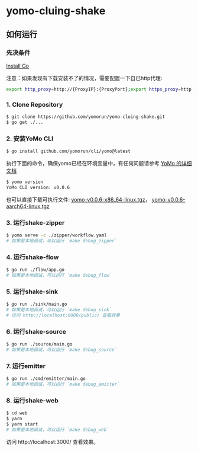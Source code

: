 # yomo-cluing-shake


## 如何运行

### 先决条件

[Install Go](https://golang.org/doc/install)

注意：如果发现有下载安装不了的情况，需要配置一下自已http代理:

```bash
export http_proxy=http://{ProxyIP}:{ProxyPort};export https_proxy=http://{ProxyIP}:{ProxyPort};
```



### 1. Clone Repository

```bash 
$ git clone https://github.com/yomorun/yomo-cluing-shake.git
$ go get ./...
```

### 2. 安装YoMo CLI

```bash
$ go install github.com/yomorun/cli/yomo@latest
```

执行下面的命令，确保yomo已经在环境变量中，有任何问题请参考 [YoMo 的详细文档](https://github.com/yomorun/yomo)

```bash
$ yomo version
YoMo CLI version: v0.0.6
```

也可以直接下载可执行文件: [yomo-v0.0.6-x86_64-linux.tgz](https://github.com/yomorun/cli/releases/download/v0.0.6/yomo-v0.0.6-x86_64-linux.tgz)， [yomo-v0.0.6-aarch64-linux.tgz](https://github.com/yomorun/cli/releases/download/v0.0.6/yomo-v0.0.6-aarch64-linux.tgz)

### 3. 运行shake-zipper

```bash
$ yomo serve -c ./zipper/workflow.yaml
# 如果是本地调试，可以运行 `make debug_zipper`
```

### 4. 运行shake-flow

```bash
$ go run ./flow/app.go
# 如果是本地调试，可以运行 `make debug_flow`
```

### 5. 运行shake-sink

```bash
$ go run ./sink/main.go
# 如果是本地调试，可以运行 `make debug_sink`
# 访问 http://localhost:8000/public/ 查看效果
```

### 6. 运行shake-source

```bash
$ go run ./source/main.go
# 如果是本地调试，可以运行 `make debug_source`
```

### 7. 运行emitter

```bash
$ go run ./cmd/emitter/main.go
# 如果是本地调试，可以运行 `make debug_emitter`
```

### 8. 运行shake-web

```bash
$ cd web
$ yarn
$ yarn start
# 如果是本地调试，可以运行 `make debug_web`
```

访问 http://localhost:3000/ 查看效果。
